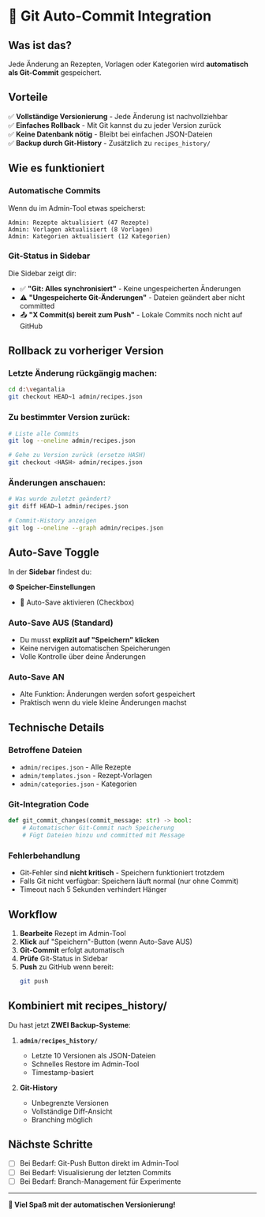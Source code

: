 # 🔄 Git Auto-Commit Integration

## Was ist das?

Jede Änderung an Rezepten, Vorlagen oder Kategorien wird **automatisch als Git-Commit** gespeichert.

## Vorteile

✅ **Vollständige Versionierung** - Jede Änderung ist nachvollziehbar  
✅ **Einfaches Rollback** - Mit Git kannst du zu jeder Version zurück  
✅ **Keine Datenbank nötig** - Bleibt bei einfachen JSON-Dateien  
✅ **Backup durch Git-History** - Zusätzlich zu `recipes_history/`  

## Wie es funktioniert

### Automatische Commits

Wenn du im Admin-Tool etwas speicherst:
```
Admin: Rezepte aktualisiert (47 Rezepte)
Admin: Vorlagen aktualisiert (8 Vorlagen)
Admin: Kategorien aktualisiert (12 Kategorien)
```

### Git-Status in Sidebar

Die Sidebar zeigt dir:
- ✅ **"Git: Alles synchronisiert"** - Keine ungespeicherten Änderungen
- ⚠️ **"Ungespeicherte Git-Änderungen"** - Dateien geändert aber nicht committed
- 📤 **"X Commit(s) bereit zum Push"** - Lokale Commits noch nicht auf GitHub

## Rollback zu vorheriger Version

### Letzte Änderung rückgängig machen:
```bash
cd d:\vegantalia
git checkout HEAD~1 admin/recipes.json
```

### Zu bestimmter Version zurück:
```bash
# Liste alle Commits
git log --oneline admin/recipes.json

# Gehe zu Version zurück (ersetze HASH)
git checkout <HASH> admin/recipes.json
```

### Änderungen anschauen:
```bash
# Was wurde zuletzt geändert?
git diff HEAD~1 admin/recipes.json

# Commit-History anzeigen
git log --oneline --graph admin/recipes.json
```

## Auto-Save Toggle

In der **Sidebar** findest du:

**⚙️ Speicher-Einstellungen**
- 🔄 Auto-Save aktivieren (Checkbox)

### Auto-Save AUS (Standard)
- Du musst **explizit auf "Speichern" klicken**
- Keine nervigen automatischen Speicherungen
- Volle Kontrolle über deine Änderungen

### Auto-Save AN
- Alte Funktion: Änderungen werden sofort gespeichert
- Praktisch wenn du viele kleine Änderungen machst

## Technische Details

### Betroffene Dateien
- `admin/recipes.json` - Alle Rezepte
- `admin/templates.json` - Rezept-Vorlagen
- `admin/categories.json` - Kategorien

### Git-Integration Code
```python
def git_commit_changes(commit_message: str) -> bool:
    # Automatischer Git-Commit nach Speicherung
    # Fügt Dateien hinzu und committed mit Message
```

### Fehlerbehandlung
- Git-Fehler sind **nicht kritisch** - Speichern funktioniert trotzdem
- Falls Git nicht verfügbar: Speichern läuft normal (nur ohne Commit)
- Timeout nach 5 Sekunden verhindert Hänger

## Workflow

1. **Bearbeite** Rezept im Admin-Tool
2. **Klick** auf "Speichern"-Button (wenn Auto-Save AUS)
3. **Git-Commit** erfolgt automatisch
4. **Prüfe** Git-Status in Sidebar
5. **Push** zu GitHub wenn bereit:
   ```bash
   git push
   ```

## Kombiniert mit recipes_history/

Du hast jetzt **ZWEI Backup-Systeme**:

1. **`admin/recipes_history/`**
   - Letzte 10 Versionen als JSON-Dateien
   - Schnelles Restore im Admin-Tool
   - Timestamp-basiert

2. **Git-History**
   - Unbegrenzte Versionen
   - Vollständige Diff-Ansicht
   - Branching möglich

## Nächste Schritte

- [ ] Bei Bedarf: Git-Push Button direkt im Admin-Tool
- [ ] Bei Bedarf: Visualisierung der letzten Commits
- [ ] Bei Bedarf: Branch-Management für Experimente

---

**🎉 Viel Spaß mit der automatischen Versionierung!**
